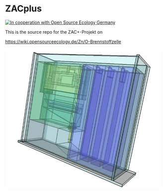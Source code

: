 # ZACplus

[![In cooperation with Open Source Ecology Germany](
    https://custom-icon-badges.demolab.com/badge/-OSEG-555555.svg?logo=oseg_logo)](
    https://opensourceecology.de)



This is the source repo for the ZAC+-Projekt on

<https://wiki.opensourceecology.de/Zn/O-Brennstoffzelle>



<p> <a href="https://raw.githubusercontent.com/case06/ZACplus/master/doc/bom_src/images/toppic.jpg" target="_blank"><img src="https://raw.githubusercontent.com/case06/ZACplus/master/doc/bom_src/images/toppic.jpg" alt="ZACplus V.1.0" style="max-width:100%;"> </a> </p>




